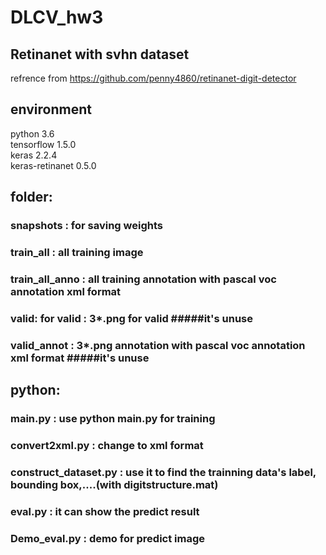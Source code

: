 # DLCV_hw3
## Retinanet with svhn dataset

refrence from https://github.com/penny4860/retinanet-digit-detector

## environment
  python 3.6  
  tensorflow 1.5.0  
  keras 2.2.4  
  keras-retinanet 0.5.0  

## folder: 
  ### snapshots  :  for saving weights  
  ### train_all  :   all training image  
  ### train_all_anno  :  all training annotation with pascal voc annotation xml format  
  ### valid: for valid  : 3*.png for valid   #####it's unuse  
  ### valid_annot  : 3*.png annotation with pascal voc annotation xml format #####it's unuse  
  
## python:
  ### main.py : use python main.py for training  
  ### convert2xml.py : change to xml format  
  ### construct_dataset.py : use it to find the trainning data's label, bounding box,....(with digitstructure.mat)  
  ### eval.py : it can show the predict result  
  ### Demo_eval.py : demo for predict image  
